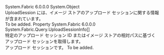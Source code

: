 <Type Name="UploadSession" FullName="System.Fabric.Query.UploadSession">
  <TypeSignature Language="C#" Value="public sealed class UploadSession" />
  <TypeSignature Language="ILAsm" Value=".class public auto ansi sealed beforefieldinit UploadSession extends System.Object" />
  <TypeSignature Language="DocId" Value="T:System.Fabric.Query.UploadSession" />
  <TypeSignature Language="VB.NET" Value="Public NotInheritable Class UploadSession" />
  <TypeSignature Language="F#" Value="type UploadSession = class" />
  <AssemblyInfo>
    <AssemblyName>System.Fabric</AssemblyName>
    <AssemblyVersion>6.0.0.0</AssemblyVersion>
  </AssemblyInfo>
  <Base>
    <BaseTypeName>System.Object</BaseTypeName>
  </Base>
  <Interfaces />
  <Docs>
    <summary>
            UploadSession には、イメージ ストアのアップロード セッションに関する情報が含まれています。
            </summary>
    <remarks>To be added.</remarks>
  </Docs>
  <Members>
    <Member MemberName="UploadSessions">
      <MemberSignature Language="C#" Value="public System.Fabric.Query.UploadSessionInfo[] UploadSessions { get; }" />
      <MemberSignature Language="ILAsm" Value=".property instance class System.Fabric.Query.UploadSessionInfo[] UploadSessions" />
      <MemberSignature Language="DocId" Value="P:System.Fabric.Query.UploadSession.UploadSessions" />
      <MemberSignature Language="VB.NET" Value="Public ReadOnly Property UploadSessions As UploadSessionInfo()" />
      <MemberSignature Language="F#" Value="member this.UploadSessions : System.Fabric.Query.UploadSessionInfo[]" Usage="System.Fabric.Query.UploadSession.UploadSessions" />
      <MemberType>Property</MemberType>
      <AssemblyInfo>
        <AssemblyName>System.Fabric</AssemblyName>
        <AssemblyVersion>6.0.0.0</AssemblyVersion>
      </AssemblyInfo>
      <ReturnValue>
        <ReturnType>System.Fabric.Query.UploadSessionInfo[]</ReturnType>
      </ReturnValue>
      <Docs>
        <summary>
          <para>特定のアップロード セッション ID またはイメージ ストアの相対パスに基づくアップロード セッションを取得します。</para>
        </summary>
        <value>
          <para>アップロード セッションです。</para>
        </value>
        <remarks>To be added.</remarks>
      </Docs>
    </Member>
  </Members>
</Type>